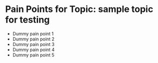 # Pain Points for Topic: sample topic for testing

- Dummy pain point 1
- Dummy pain point 2
- Dummy pain point 3
- Dummy pain point 4
- Dummy pain point 5
